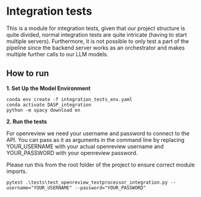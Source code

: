# Integration tests
This is a module for integration tests, given that our project structure is quite divided, normal integration tests are 
quite intricate (having to start multiple servers). Furthermore, it is not possible to only test a part of the 
pipeline since the backend server works as an orchestrator and makes multiple further calls to our LLM models.

## How to run
**1. Set Up the Model Environment**

    conda env create -f integration_tests_env.yaml
    conda activate DASP_integration
    python -m spacy download en


**2. Run the tests**

For openreview we need your username and password to connect to the API. You can pass as it as arguments in the 
command line by replacing YOUR_USERNAME with your actual openreview username and YOUR_PASSWORD with your openreview
password.

Please run this from the root folder of the project to ensure correct module imports.

    pytest .\tests\test_openreview_textprocessor_integration.py --username="YOUR_USERNAME" --password="YOUR_PASSWORD"

